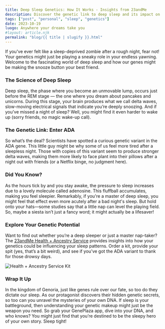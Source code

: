```yaml
---
title: Deep Sleep Genetics: How It Works - Insights from 23andMe
description: Discover the genetic link to deep sleep and its impact on your rest. 
tags: ["post", "personal", "sleep", "genetics"]
date: 2023-10-19
luogo: Anywhere your dreams take you
#layout: article.njk
permalink: "blog/{{ title | slugify }}.html"
---
```


If you've ever felt like a sleep-deprived zombie after a rough night, fear not! Your genetics might just be playing a sneaky role in your endless yawning. Welcome to the fascinating world of deep sleep and how our genes might be making the snooze button your best friend. 

### The Science of Deep Sleep

Deep sleep, the phase where you become an unmovable lump, occurs just before the REM stage — the one where you dream about pancakes and unicorns. During this stage, your brain produces what we call delta waves, slow-moving electrical signals that indicate you’re deeply snoozing. And if you’ve missed a night of sleep? Well, you might find it even harder to wake up (sorry friends, no magic wake-up call).

### The Genetic Link: Enter ADA

So what’s the deal? Scientists have spotted a curious genetic variant in the ADA gene. This little guy might be why some of us feel more tired after a sleepless night. Those with copies of this variant seem to produce stronger delta waves, making them more likely to face plant into their pillows after a night out with friends (or a Netflix binge, no judgment here). 

### Did You Know?

As the hours tick by and you stay awake, the pressure to sleep increases due to a lovely molecule called adenosine. This fluffball accumulates, making you feel sleepier. Remarkably, if you're a master of deep sleep, you might feel that effect even more acutely after a bad night's sleep. But hold onto your hats—some studies say that a little nap can level the playing field. So, maybe a siesta isn’t just a fancy word; it might actually be a lifesaver!

### Explore Your Genetic Potential

Want to find out whether you’re a deep sleeper or just a master nap-taker? The [23andMe Health + Ancestry Service](https://www.23andme.com/topics/wellness/deep-sleep/) provides insights into how your genetics could be influencing your sleep patterns. Order a kit, provide your spit (yes, that’s a bit weird), and see if you’ve got the ADA variant to thank for those drowsy days.

![Health + Ancestry Service Kit](https://pub-prd-seohub-us-west-2.s3.us-west-2.amazonaws.com/wp-content/uploads/sites/2/2022/03/HA-Kit-Image-1.png)

### Wrap It Up

In the kingdom of Genoria, just like genes rule over our fate, so too do they dictate our sleep. As our protagonist discovers their hidden genetic secrets, so too can you unravel the mysteries of your own DNA. If sleep is your battleground, then understanding your genetic makeup might just be the weapon you need. So grab your GenePlaza app, dive into your DNA, and who knows? You might just find that you’re destined to be the sleepy hero of your own story. Sleep tight!